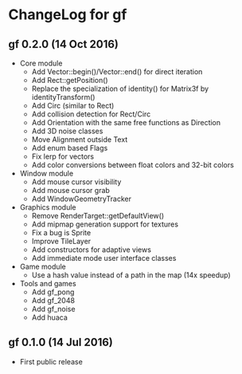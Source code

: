 # ChangeLog for gf

## gf 0.2.0 (14 Oct 2016)

- Core module
  - Add Vector::begin()/Vector::end() for direct iteration
  - Add Rect::getPosition()
  - Replace the specialization of identity() for Matrix3f by identityTransform()
  - Add Circ (similar to Rect)
  - Add collision detection for Rect/Circ
  - Add Orientation with the same free functions as Direction
  - Add 3D noise classes
  - Move Alignment outside Text
  - Add enum based Flags
  - Fix lerp for vectors
  - Add color conversions between float colors and 32-bit colors
- Window module
  - Add mouse cursor visibility
  - Add mouse cursor grab
  - Add WindowGeometryTracker
- Graphics module
  - Remove RenderTarget::getDefaultView()
  - Add mipmap generation support for textures
  - Fix a bug is Sprite
  - Improve TileLayer
  - Add constructors for adaptive views
  - Add immediate mode user interface classes
- Game module
  - Use a hash value instead of a path in the map (14x speedup)
- Tools and games
  - Add gf_pong
  - Add gf_2048
  - Add gf_noise
  - Add huaca


## gf 0.1.0 (14 Jul 2016)

- First public release
